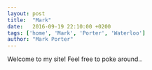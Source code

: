 ```yaml
---
layout: post
title:  "Mark"
date:   2016-09-19 22:10:00 +0200
tags: ['home', 'Mark', 'Porter', 'Waterloo']
author: "Mark Porter"
---
```


Welcome to my site! Feel free to poke around..
